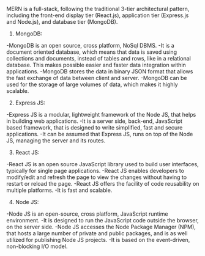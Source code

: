 MERN is a full-stack, following the traditional 3-tier architectural pattern, including the front-end display tier (React.js), application tier (Express.js and Node.js), and database tier (MongoDB).


1. MongoDB:

-MongoDB is an open source, cross platform, NoSql DBMS.
-It is a document oriented database, which means that data is saved using collections and documents, instead of tables and rows, like in a relational database. This makes possible easier and faster data integration within applications.
-MongoDB stores the data in binary JSON format that allows the fast exchange of data between client and server.
-MongoDB can be used for the storage of large volumes of data, which makes it highly scalable.


2. Express JS:

-Express JS is a modular, lightweight framework of the Node JS, that helps in building web applications.
-It is a server side, back-end, JavaScript based framework, that is designed to write simplified, fast and secure applications.
-It can be assumed that Express JS, runs on top of the Node JS, managing the server and its routes.

3. React JS:

-React JS is an open source JavaScript library used to build user interfaces, typically for single page applications.
-React JS enables developers to modify/edit and refresh the page to view the changes without having to restart or reload the page.
-React JS offers the facility of code reusability on multiple platforms.
-It is fast and scalable.

4. Node JS:

-Node JS is an open-source, cross platform, JavaScript runtime environment.
-It is designed to run the JavaScript code outside the browser, on the server side.
-Node JS accesses the Node Package Manager (NPM), that hosts a large number of private and public packages, and is as well utilized for publishing Node JS projects.
-It is based on the event-driven, non-blocking I/O model.